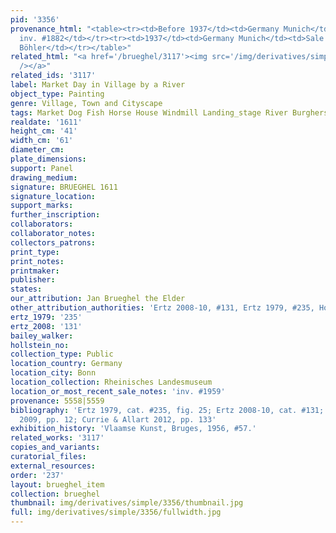```yaml
---
pid: '3356'
provenance_html: "<table><tr><td>Before 1937</td><td>Germany Munich</td><td>Alte Pinakothek
  inv. #1882</td></tr><tr><td>1937</td><td>Germany Munich</td><td>Sale to Gallery
  Böhler</td></tr></table>"
related_html: "<a href='/brueghel/3117'><img src='/img/derivatives/simple/3117/thumbnail.jpg'
  /></a>"
related_ids: '3117'
label: Market Day in Village by a River
object_type: Painting
genre: Village, Town and Cityscape
tags: Market Dog Fish Horse House Windmill Landing_stage River Burghers Boat Wagon
realdate: '1611'
height_cm: '41'
width_cm: '61'
diameter_cm:
plate_dimensions:
support: Panel
drawing_medium:
signature: BRUEGHEL 1611
signature_location:
support_marks:
further_inscription:
collaborators:
collaborator_notes:
collectors_patrons:
print_type:
print_notes:
printmaker:
publisher:
states:
our_attribution: Jan Brueghel the Elder
other_attribution_authorities: 'Ertz 2008-10, #131, Ertz 1979, #235, Honig database'
ertz_1979: '235'
ertz_2008: '131'
bailey_walker:
hollstein_no:
collection_type: Public
location_country: Germany
location_city: Bonn
location_collection: Rheinisches Landesmuseum
location_or_most_recent_sale_notes: 'inv. #1959'
provenance: 5558|5559
bibliography: 'Ertz 1979, cat. #235, fig. 25; Ertz 2008-10, cat. #131; Prosperettii
  2009, pp. 12; Currie & Allart 2012, pp. 133'
exhibition_history: 'Vlaamse Kunst, Bruges, 1956, #57.'
related_works: '3117'
copies_and_variants:
curatorial_files:
external_resources:
order: '237'
layout: brueghel_item
collection: brueghel
thumbnail: img/derivatives/simple/3356/thumbnail.jpg
full: img/derivatives/simple/3356/fullwidth.jpg
---
```

